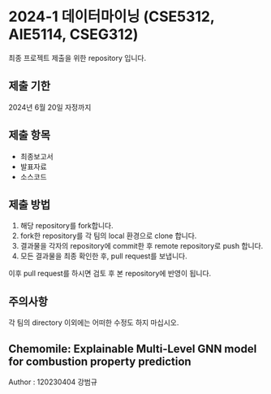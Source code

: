 # 2024-1 데이터마이닝 (CSE5312, AIE5114, CSEG312)

최종 프로젝트 제출을 위한 repository 입니다.

## 제출 기한

2024년 6월 20일 자정까지

## 제출 항목

* 최종보고서
* 발표자료
* 소스코드

## 제출 방법

1. 해당 repository를 fork합니다.
2. fork한 repository를 각 팀의 local 환경으로 clone 합니다.
3. 결과물을 각자의 repository에 commit한 후 remote repository로 push 합니다.
4. 모든 결과물을 최종 확인한 후, pull request를 보냅니다.

이후 pull request를 하시면 검토 후 본 repository에 반영이 됩니다.

## 주의사항

각 팀의 directory 이외에는 어떠한 수정도 하지 마십시오.

## Chemomile: Explainable Multi-Level GNN model for combustion property prediction

Author : 120230404 강범규
